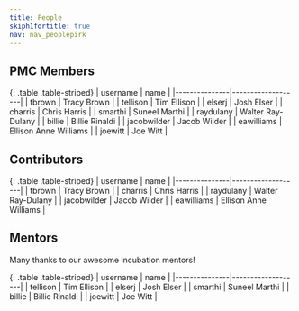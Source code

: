 ```yaml
---
title: People
skiph1fortitle: true
nav: nav_peoplepirk
---
```


## PMC Members

{: .table .table-striped}
| username      | name              |
|---------------|-------------------|
| tbrown	    | Tracy Brown        | 
| tellison	    | Tim Ellison        | 
| elserj	    | Josh Elser         |
| charris	    | Chris Harris        | 
| smarthi	    | Suneel Marthi     |
| raydulany	    | Walter Ray-Dulany     |
| billie	    | Billie Rinaldi     | 
| jacobwilder	| Jacob Wilder     | 
| eawilliams	| Ellison Anne Williams          |
| joewitt	    | Joe Witt          |

## Contributors

{: .table .table-striped}
| username      | name              |
|---------------|-------------------|
| tbrown	    | Tracy Brown        | 
| charris	    | Chris Harris        | 
| raydulany	    | Walter Ray-Dulany     |
| jacobwilder	| Jacob Wilder     | 
| eawilliams	| Ellison Anne Williams          |


## Mentors

Many thanks to our awesome incubation mentors!

{: .table .table-striped}
| username      | name              |
|---------------|-------------------|
| tellison	    | Tim Ellison        | 
| elserj	    | Josh Elser         | 
| smarthi	    | Suneel Marthi     |
| billie	    | Billie Rinaldi     | 
| joewitt	    | Joe Witt          |



